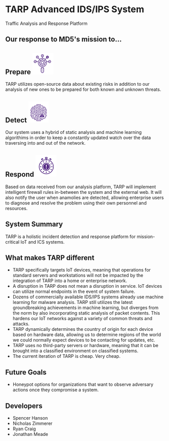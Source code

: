 # TARP Advanced IDS/IPS System
Traffic Analysis and Response Platform
## Our response to MD5's mission to...

## Prepare ![](https://raw.githubusercontent.com/meadej/SocInABox/master/pres/prepare.PNG "prepare.png")
TARP utilizes open-source data about existing risks in addition to our analysis of new ones to be prepared for both known 
and unknown threats. 

## Detect ![](https://raw.githubusercontent.com/meadej/SocInABox/master/pres/detect.PNG "detect.png")
Our system uses a hybrid of static analysis and machine learning algorithims in order to keep a constantly updated watch over 
the data traversing into and out of the network. 

## Respond ![](https://raw.githubusercontent.com/meadej/SocInABox/master/pres/respond.PNG "respond.png")
Based on data received from our analysis platform, TARP will implement intelligent firewall rules in-between
the system and the external web. It will also notify the user when anamolies are detected, allowing enterprise
users to diagnose and resolve the problem using their own personnel and resources. 

## System Summary
TARP is a holistic incident detection and response platform for mission-critical IoT and ICS systems.

## What makes TARP different
* TARP specifically targets IoT devices, meaning that operations for standard servers and workstations will not be impacted by the integration of TARP into a home or enterprise network. 
* A disruption in TARP does not mean a disruption in service. IoT devices can utilize normal endpoints in the event of system failure. 
* Dozens of commercially available IDS/IPS systems already use machine learning for malware analysis. TARP still utilizes the latest groundbreaking
achievements in machine learning, but diverges from the norm by also incorporating static analysis of packet contents. This hardens our IoT networks against a variety of common threats and attacks. 
* TARP dynamically determines the country of origin for each device based on hardware data, allowing us to determine regions of the world
we could normally expect devices to be contacting for updates, etc.
* TARP uses no third-party servers or hardware, meaning that it can be brought into a classified environment on classified systems. 
* The current iteration of TARP is cheap. Very cheap. 

## Future Goals
* Honeypot options for organizations that want to observe adversary actions once they compromise a system. 

## Developers
* Spencer Hanson
* Nicholas Zimmerer
* Ryan Craig
* Jonathan Meade